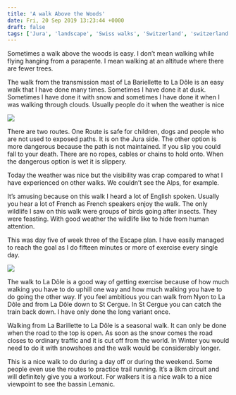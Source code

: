 ```yaml
---
title: 'A walk Above the Woods'
date: Fri, 20 Sep 2019 13:23:44 +0000
draft: false
tags: ['Jura', 'landscape', 'Swiss walks', 'Switzerland', 'switzerland', 'walking']
---
```


Sometimes a walk above the woods is easy. I don’t mean walking while flying hanging from a parapente. I mean walking at an altitude where there are fewer trees.

The walk from the transmission mast of La Bariellette to La Dôle is an easy walk that I have done many times. Sometimes I have done it at dusk. Sometimes I have done it with snow and sometimes I have done it when I was walking through clouds. Usually people do it when the weather is nice

![](https://www.main-vision.com/richard/blog/wp-content/uploads/2019/09/img_5971.jpg)

There are two routes. One Route is safe for children, dogs and people who are not used to exposed paths. It is on the Jura side. The other option is more dangerous because the path is not maintained. If you slip you could fall to your death. There are no ropes, cables or chains to hold onto. When the dangerous option is wet it is slippery.

Today the weather was nice but the visibility was crap compared to what I have experienced on other walks. We couldn’t see the Alps, for example.

It’s amusing because on this walk I heard a lot of English spoken. Usually you hear a lot of French as French speakers enjoy the walk. The only wildlife I saw on this walk were groups of birds going after insects. They were feasting. With good weather the wildlife like to hide from human attention.

This was day five of week three of the Escape plan. I have easily managed to reach the goal as I do fifteen minutes or more of exercise every single day.

![](https://www.main-vision.com/richard/blog/wp-content/uploads/2019/09/img_5984.png)

The walk to La Dôle is a good way of getting exercise because of how much walking you have to do uphill one way and how much walking you have to do going the other way. If you feel ambitious you can walk from Nyon to La Dôle and from La Dôle down to St Cergue. In St Cergue you can catch the train back down. I have only done the long variant once.

Walking from La Barillette to La Dôle is a seasonal walk. It can only be done when the road to the top is open. As soon as the snow comes the road closes to ordinary traffic and it is cut off from the world. In Winter you would need to do it with snowshoes and the walk would be considerably longer.

This is a nice walk to do during a day off or during the weekend. Some people even use the routes to practice trail running. It’s a 8km circuit and will definitely give you a workout. For walkers it is a nice walk to a nice viewpoint to see the bassin Lemanic.